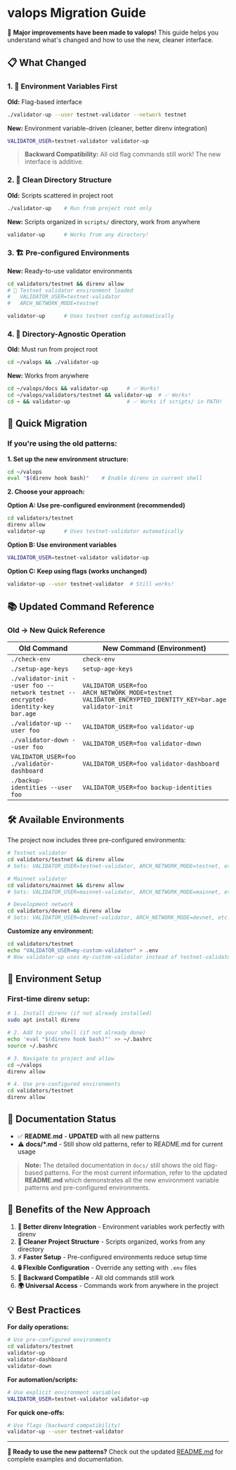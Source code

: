# valops Migration Guide

🚀 **Major improvements have been made to valops!** This guide helps you understand what's changed and how to use the new, cleaner interface.

## 📋 What Changed

### 1. 🎯 **Environment Variables First**
**Old:** Flag-based interface
```bash
./validator-up --user testnet-validator --network testnet
```

**New:** Environment variable-driven (cleaner, better direnv integration)
```bash
VALIDATOR_USER=testnet-validator validator-up
```

> **Backward Compatibility:** All old flag commands still work! The new interface is additive.

### 2. 📁 **Clean Directory Structure**
**Old:** Scripts scattered in project root
```bash
./validator-up    # Run from project root only
```

**New:** Scripts organized in `scripts/` directory, work from anywhere
```bash
validator-up      # Works from any directory!
```

### 3. 🏗️ **Pre-configured Environments**
**New:** Ready-to-use validator environments
```bash
cd validators/testnet && direnv allow
# 🔧 Testnet validator environment loaded
#   VALIDATOR_USER=testnet-validator
#   ARCH_NETWORK_MODE=testnet

validator-up      # Uses testnet config automatically
```

### 4. 🔄 **Directory-Agnostic Operation**
**Old:** Must run from project root
```bash
cd ~/valops && ./validator-up
```

**New:** Works from anywhere
```bash
cd ~/valops/docs && validator-up      # ✅ Works!
cd ~/valops/validators/testnet && validator-up  # ✅ Works!
cd ~ && validator-up                  # ✅ Works if scripts/ in PATH!
```

## 🚀 Quick Migration

### If you're using the old patterns:

**1. Set up the new environment structure:**
```bash
cd ~/valops
eval "$(direnv hook bash)"    # Enable direnv in current shell
```

**2. Choose your approach:**

**Option A: Use pre-configured environment (recommended)**
```bash
cd validators/testnet
direnv allow
validator-up      # Uses testnet-validator automatically
```

**Option B: Use environment variables**
```bash
VALIDATOR_USER=testnet-validator validator-up
```

**Option C: Keep using flags (works unchanged)**
```bash
validator-up --user testnet-validator  # Still works!
```

## 📚 Updated Command Reference

### Old → New Quick Reference

| Old Command | New Command (Environment) | New Command (Pre-configured) |
|-------------|-------------------------|------------------------------|
| `./check-env` | `check-env` | `check-env` |
| `./setup-age-keys` | `setup-age-keys` | `setup-age-keys` |
| `./validator-init --user foo --network testnet --encrypted-identity-key bar.age` | `VALIDATOR_USER=foo ARCH_NETWORK_MODE=testnet VALIDATOR_ENCRYPTED_IDENTITY_KEY=bar.age validator-init` | `cd validators/testnet && VALIDATOR_ENCRYPTED_IDENTITY_KEY=bar.age validator-init` |
| `./validator-up --user foo` | `VALIDATOR_USER=foo validator-up` | `cd validators/testnet && validator-up` |
| `./validator-down --user foo` | `VALIDATOR_USER=foo validator-down` | `cd validators/testnet && validator-down` |
| `VALIDATOR_USER=foo ./validator-dashboard` | `VALIDATOR_USER=foo validator-dashboard` | `cd validators/testnet && validator-dashboard` |
| `./backup-identities --user foo` | `VALIDATOR_USER=foo backup-identities` | `cd validators/testnet && backup-identities` |

## 🛠️ Available Environments

The project now includes three pre-configured environments:

```bash
# Testnet validator
cd validators/testnet && direnv allow
# Sets: VALIDATOR_USER=testnet-validator, ARCH_NETWORK_MODE=testnet, etc.

# Mainnet validator
cd validators/mainnet && direnv allow  
# Sets: VALIDATOR_USER=mainnet-validator, ARCH_NETWORK_MODE=mainnet, etc.

# Development network
cd validators/devnet && direnv allow
# Sets: VALIDATOR_USER=devnet-validator, ARCH_NETWORK_MODE=devnet, etc.
```

**Customize any environment:**
```bash
cd validators/testnet
echo "VALIDATOR_USER=my-custom-validator" > .env
# Now validator-up uses my-custom-validator instead of testnet-validator
```

## 🔧 Environment Setup

### First-time direnv setup:
```bash
# 1. Install direnv (if not already installed)
sudo apt install direnv

# 2. Add to your shell (if not already done)
echo 'eval "$(direnv hook bash)"' >> ~/.bashrc
source ~/.bashrc

# 3. Navigate to project and allow
cd ~/valops
direnv allow

# 4. Use pre-configured environments
cd validators/testnet
direnv allow
```

## 📖 Documentation Status

- ✅ **README.md** - **UPDATED** with all new patterns
- ⚠️ **docs/\*.md** - Still show old patterns, refer to README.md for current usage

> **Note:** The detailed documentation in `docs/` still shows the old flag-based patterns. For the most current information, refer to the updated **README.md** which demonstrates all the new environment variable patterns and pre-configured environments.

## 🎯 Benefits of the New Approach

1. **🔄 Better direnv Integration** - Environment variables work perfectly with direnv
2. **📁 Cleaner Project Structure** - Scripts organized, works from any directory
3. **⚡ Faster Setup** - Pre-configured environments reduce setup time
4. **🔒 Flexible Configuration** - Override any setting with `.env` files
5. **🔧 Backward Compatible** - All old commands still work
6. **🌍 Universal Access** - Commands work from anywhere in the project

## 💡 Best Practices

**For daily operations:**
```bash
# Use pre-configured environments
cd validators/testnet
validator-up
validator-dashboard
validator-down
```

**For automation/scripts:**
```bash
# Use explicit environment variables
VALIDATOR_USER=testnet-validator validator-up
```

**For quick one-offs:**
```bash
# Use flags (backward compatibility)
validator-up --user testnet-validator
```

---

**🚀 Ready to use the new patterns?** Check out the updated [README.md](README.md) for complete examples and documentation. 